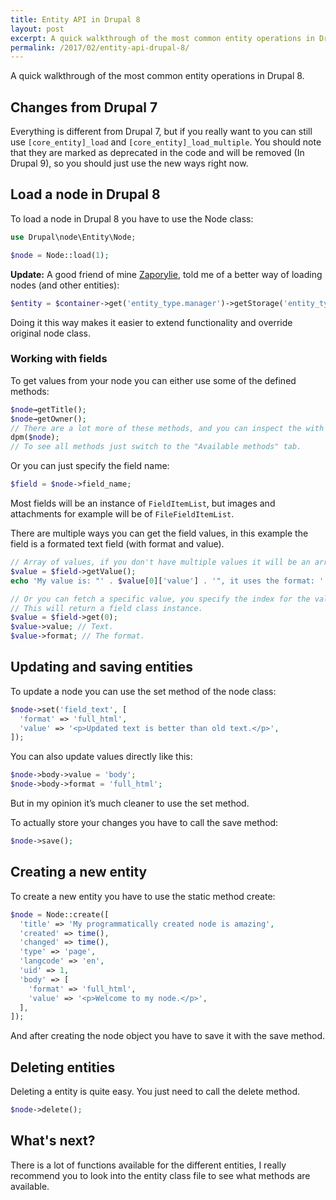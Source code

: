 ```yaml
---
title: Entity API in Drupal 8
layout: post
excerpt: A quick walkthrough of the most common entity operations in Drupal 8.
permalink: /2017/02/entity-api-drupal-8/
---
```


A quick walkthrough of the most common entity operations in Drupal 8.


## Changes from Drupal 7

Everything is different from Drupal 7, but if you really want to you can still use `[core_entity]_load` and `[core_entity]_load_multiple`. You should note that they are marked as deprecated in the code and will be removed (In Drupal 9), so you should just use the new ways right now.


## Load a node in Drupal 8

To load a node in Drupal 8 you have to use the Node class:

```php
use Drupal\node\Entity\Node;

$node = Node::load(1);
```

**Update:**
A good friend of mine [Zaporylie](http://github.com/zaporylie), told me of a better way of loading nodes (and other entities):

```php
$entity = $container->get('entity_type.manager')->getStorage('entity_type')->load($entity_id);
```

Doing it this way makes it easier to extend functionality and override original node class.

### Working with fields

To get values from your node you can either use some of the defined methods:

```php
$node→getTitle();
$node→getOwner();
// There are a lot more of these methods, and you can inspect the with dpm().
dpm($node);
// To see all methods just switch to the "Available methods" tab.
```

Or you can just specify the field name:

```php
$field = $node->field_name;
```

Most fields will be an instance of `FieldItemList`, but images and attachments for example will be of `FileFieldItemList`.

There are multiple ways you can get the field values, in this example the field is a formated text field (with format and value).

```php
// Array of values, if you don't have multiple values it will be an array with one item.
$value = $field->getValue();
echo 'My value is: "' . $value[0]['value'] . '", it uses the format: ' . $value[0]['format'];

// Or you can fetch a specific value, you specify the index for the value you want.
// This will return a field class instance.
$value = $field->get(0);
$value->value; // Text.
$value->format; // The format.
```

## Updating and saving entities

To update a node you can use the set method of the node class:

```php
$node->set('field_text', [
  'format' => 'full_html',
  'value' => '<p>Updated text is better than old text.</p>',
]);
```

You can also update values directly like this:

```php
$node->body->value = 'body';
$node->body->format = 'full_html';
```

But in my opinion it’s much cleaner to use the set method.

To actually store your changes you have to call the save method:

```php
$node->save();
```

## Creating a new entity

To create a new entity you have to use the static method create:

```php
$node = Node::create([
  'title' => 'My programmatically created node is amazing',
  'created' => time(),
  'changed' => time(),
  'type' => 'page',
  'langcode' => 'en',
  'uid' => 1,
  'body' => [
    'format' => 'full_html',
    'value' => '<p>Welcome to my node.</p>',
  ],
]);
```

And after creating the node object you have to save it with the save method.

## Deleting entities

Deleting a entity is quite easy. You just need to call the delete method.

```php
$node->delete();
```

## What's next?

There is a lot of functions available for the different entities, I really recommend you to look into the entity class file to see what methods are available.
